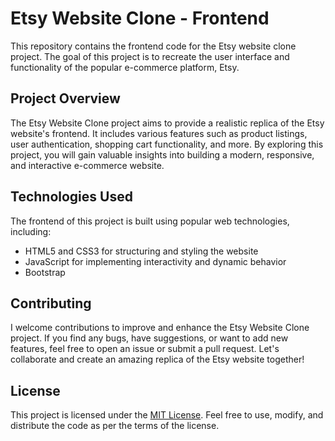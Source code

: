 # Etsy Website Clone - Frontend

This repository contains the frontend code for the Etsy website clone project. The goal of this project is to recreate the user interface and functionality of the popular e-commerce platform, Etsy.

## Project Overview

The Etsy Website Clone project aims to provide a realistic replica of the Etsy website's frontend. It includes various features such as product listings, user authentication, shopping cart functionality, and more. By exploring this project, you will gain valuable insights into building a modern, responsive, and interactive e-commerce website.

## Technologies Used

The frontend of this project is built using popular web technologies, including:

- HTML5 and CSS3 for structuring and styling the website
- JavaScript for implementing interactivity and dynamic behavior
- Bootstrap


## Contributing

I welcome contributions to improve and enhance the Etsy Website Clone project. If you find any bugs, have suggestions, or want to add new features, feel free to open an issue or submit a pull request. Let's collaborate and create an amazing replica of the Etsy website together!

## License

This project is licensed under the [MIT License](LICENSE). Feel free to use, modify, and distribute the code as per the terms of the license.
